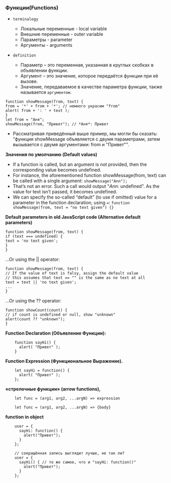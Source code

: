 ### Функции(Functions)

- `terminalogy`
    - Локальные переменные - local variable
    - Внешние переменные - outer variable
    - Параметры - parameter
    - Аргументы - arguments

- `definition`
    - Параметр – это переменная, указанная в круглых скобках в объявлении функции.
    - Аргумент – это значение, которое передаётся функции при её вызове.
    - Значение, передаваемое в качестве параметра функции, также называется `аргументом`.

>

    function showMessage(from, text) {
    from = '*' + from + '*'; // немного украсим "from"
    alert( from + ': ' + text );
    }
    let from = "Аня";
    showMessage(from, "Привет"); // *Аня*: Привет

- Рассматривая приведённый выше пример, мы могли бы сказать: "функция showMessage объявляется с двумя параметрами, затем
  вызывается с двумя аргументами: from и "Привет"".

**Значения по умолчанию (Default values)**

- If a function is called, but an argument is not provided, then the corresponding value becomes undefined.
- For instance, the aforementioned function showMessage(from, text) can be called with a single
  argument: `showMessage("Ann");`
- That’s not an error. Such a call would output "*Ann*: undefined". As the value for text isn’t passed, it becomes
  undefined.
- We can specify the so-called “default” (to use if omitted) value for a parameter in the function declaration,
  using `=`:  `function showMessage(from, text = "no text given") {}`

**Default parameters in old JavaScript code (Alternative default parameters)**
   
    function showMessage(from, text) {
    if (text === undefined) {
    text = 'no text given';
    }
    }

…Or using the || operator:

    function showMessage(from, text) {
    // If the value of text is falsy, assign the default value
    // this assumes that text == "" is the same as no text at all
    text = text || 'no text given';
    ...
    }

…Or using the ?? operator:

    function showCount(count) {
    // if count is undefined or null, show "unknown"
    alert(count ?? "unknown");
    }




**Function Declaration (Объявление Функции):**

        function sayHi() {
          alert( "Привет" );
        }

**Function Expression (Функциональное Выражение).**

        let sayHi = function() {
          alert( "Привет" );
        };

**«стрелочные функции» (arrow functions),**

        let func = (arg1, arg2, ...argN) => expression
        
        let func = (arg1, arg2, ...argN) => {body}

**function in object**

        user = {
          sayHi: function() {
            alert("Привет");
          }
        };
        
        // сокращённая запись выглядит лучше, не так ли?
        user = {
          sayHi() { // то же самое, что и "sayHi: function()"
            alert("Привет");
          }
        };
